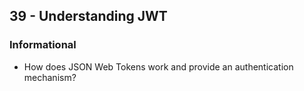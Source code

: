 ## 39 - Understanding JWT
### Informational
- How does JSON Web Tokens work and provide an authentication mechanism\?